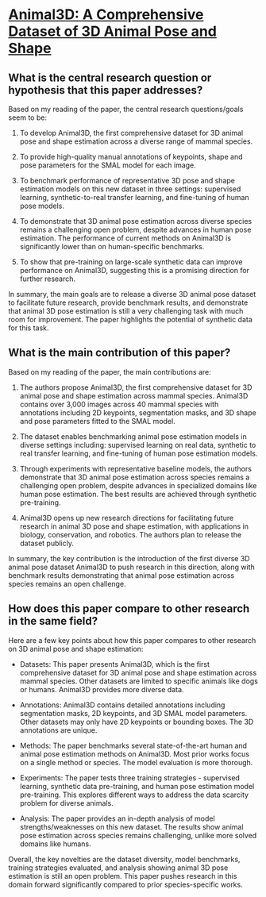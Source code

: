# [Animal3D: A Comprehensive Dataset of 3D Animal Pose and Shape](https://arxiv.org/abs/2308.11737)

## What is the central research question or hypothesis that this paper addresses?

 Based on my reading of the paper, the central research questions/goals seem to be:

1) To develop Animal3D, the first comprehensive dataset for 3D animal pose and shape estimation across a diverse range of mammal species. 

2) To provide high-quality manual annotations of keypoints, shape and pose parameters for the SMAL model for each image.

3) To benchmark performance of representative 3D pose and shape estimation models on this new dataset in three settings: supervised learning, synthetic-to-real transfer learning, and fine-tuning of human pose models.

4) To demonstrate that 3D animal pose estimation across diverse species remains a challenging open problem, despite advances in human pose estimation. The performance of current methods on Animal3D is significantly lower than on human-specific benchmarks.

5) To show that pre-training on large-scale synthetic data can improve performance on Animal3D, suggesting this is a promising direction for further research.

In summary, the main goals are to release a diverse 3D animal pose dataset to facilitate future research, provide benchmark results, and demonstrate that animal 3D pose estimation is still a very challenging task with much room for improvement. The paper highlights the potential of synthetic data for this task.


## What is the main contribution of this paper?

 Based on my reading of the paper, the main contributions are:

1. The authors propose Animal3D, the first comprehensive dataset for 3D animal pose and shape estimation across mammal species. Animal3D contains over 3,000 images across 40 mammal species with annotations including 2D keypoints, segmentation masks, and 3D shape and pose parameters fitted to the SMAL model.

2. The dataset enables benchmarking animal pose estimation models in diverse settings including: supervised learning on real data, synthetic to real transfer learning, and fine-tuning of human pose estimation models. 

3. Through experiments with representative baseline models, the authors demonstrate that 3D animal pose estimation across species remains a challenging open problem, despite advances in specialized domains like human pose estimation. The best results are achieved through synthetic pre-training.

4. Animal3D opens up new research directions for facilitating future research in animal 3D pose and shape estimation, with applications in biology, conservation, and robotics. The authors plan to release the dataset publicly.

In summary, the key contribution is the introduction of the first diverse 3D animal pose dataset Animal3D to push research in this direction, along with benchmark results demonstrating that animal pose estimation across species remains an open challenge.


## How does this paper compare to other research in the same field?

 Here are a few key points about how this paper compares to other research on 3D animal pose and shape estimation:

- Datasets: This paper presents Animal3D, which is the first comprehensive dataset for 3D animal pose and shape estimation across mammal species. Other datasets are limited to specific animals like dogs or humans. Animal3D provides more diverse data.

- Annotations: Animal3D contains detailed annotations including segmentation masks, 2D keypoints, and 3D SMAL model parameters. Other datasets may only have 2D keypoints or bounding boxes. The 3D annotations are unique.

- Methods: The paper benchmarks several state-of-the-art human and animal pose estimation methods on Animal3D. Most prior works focus on a single method or species. The model evaluation is more thorough.  

- Experiments: The paper tests three training strategies - supervised learning, synthetic data pre-training, and human pose estimation model pre-training. This explores different ways to address the data scarcity problem for diverse animals.

- Analysis: The paper provides an in-depth analysis of model strengths/weaknesses on this new dataset. The results show animal pose estimation across species remains challenging, unlike more solved domains like humans.

Overall, the key novelties are the dataset diversity, model benchmarks, training strategies evaluated, and analysis showing animal 3D pose estimation is still an open problem. This paper pushes research in this domain forward significantly compared to prior species-specific works.

